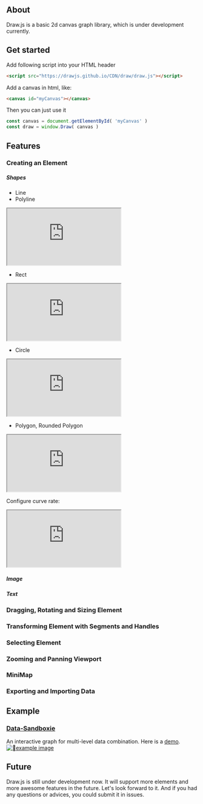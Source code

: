 
## About
Draw.js is a basic 2d canvas graph library, which is under development currently.





## Get started
Add following script into your HTML header 
```html
<script src="https://drawjs.github.io/CDN/draw/draw.js"></script>
```
Add a canvas in html, like:
```html
<canvas id="myCanvas"></canvas>
```
Then you can just use it
```js
const canvas = document.getElementById( 'myCanvas' )
const draw = window.Draw( canvas )
```



## Features
### Creating an Element
##### Shapes
* Line
* Polyline

<iframe src="https://drawjs.github.io/CDN/iframes/drawExamples/shape/line/index.html"></iframe>


* Rect

<iframe src="https://drawjs.github.io/CDN/iframes/drawExamples/shape/rect/index.html"></iframe>

* Circle
<iframe src="https://drawjs.github.io/CDN/iframes/drawExamples/shape/circle/index.html"></iframe>

* Polygon, Rounded Polygon
<iframe src="https://drawjs.github.io/CDN/iframes/drawExamples/shape/polygon/index.html"></iframe>



Configure curve rate:
<iframe src="https://drawjs.github.io/CDN/iframes/drawExamples/shape/polygon-curve-rate/index.html"></iframe>



##### Image


##### Text



### Dragging, Rotating and Sizing Element


### Transforming Element with Segments and Handles

### Selecting Element


### Zooming and Panning Viewport




### MiniMap

### Exporting and Importing Data


## Example
### [Data-Sandboxie](https://drawjs.github.io/CDN/data-sandboxie/example/index.html)
An interactive graph for multi-level data combination. Here is a [demo](https://drawjs.github.io/CDN/data-sandboxie/example/index.html).
[![example image](https://drawjs.github.io/CDN/data-sandboxie/example.png)](https://drawjs.github.io/CDN/data-sandboxie/example/index.html)



## Future
Draw.js is still under development now. It will support more elements and more awesome features in the future. Let's look forward to it. And if you had any questions or advices, you could submit it in issues.

